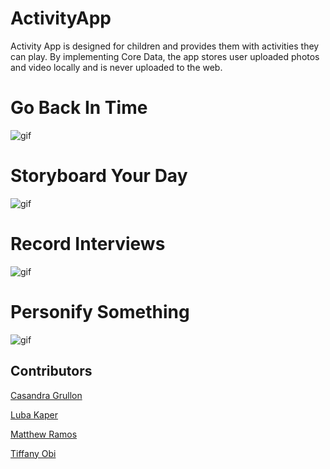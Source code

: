 # ActivityApp
Activity App is designed for children and provides them with activities they can play.
By implementing Core Data, the app stores user uploaded photos and video locally and is never uploaded to the web.

# Go Back In Time
![gif](assets/activityapp-Old.gif)

# Storyboard Your Day
![gif](assets/activityapp-Storyboard.gif)

# Record Interviews
![gif](assets/activityapp-Interviews.gif)

# Personify Something
![gif](assets/activityapp-Gif-Personify.gif)

## Contributors

[Casandra Grullon](https://github.com/CasandraGrullon)

[Luba Kaper](https://github.com/LubaKaper)

[Matthew Ramos](https://github.com/MatthewRamos1)

[Tiffany Obi](https://github.com/TiffanyObi)
